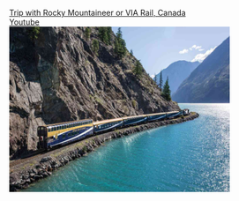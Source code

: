 [Trip with Rocky Mountaineer or VIA Rail, Canada](https://canadiantrainvacations.com/trips/coast-to-coast-by-rail#top) 
<br>
[Youtube](https://www.youtube.com/watch?v=f2yqWAb7nlE)
<br>
<img src="mountaineer.jpg" width="400" height="300">


